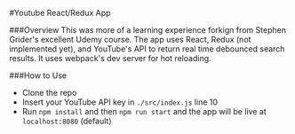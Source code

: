 #Youtube React/Redux App

###Overview
This was more of a learning experience forkign from Stephen Grider's excellent Udemy course.
The app uses React, Redux (not implemented yet), and YouTube's API to return real time debounced
search results. It uses webpack's dev server for hot reloading.

###How to Use
- Clone the repo
- Insert your YouTube API key in `./src/index.js` line 10
- Run `npm install` and then `npm run start` and the app will be live at `localhost:8080` (default)